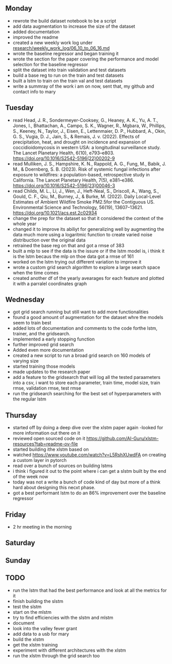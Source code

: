 ## Monday

- rewrote the build dataset notebook to be a script
- add data augmentation to increase the size of the dataset
- added documentation
- improved the readme
- created a new weekly work log under [research/weekly_work_log/06_10_to_06_16.md](06_10_to_06_16.md) 
- wrote the baseline regressor and began training it
- wrote the section for the paper covering the performance and model selection for the baseline regressor
- split the dataset into train validation and test datasets
- build a base reg to run on the train and test datasets
- built a lstm to train on the train val and test datasets
- write a summray of the work i am on now, sent that, my github and contact info to mary

## Tuesday
- read Head, J. R., Sondermeyer-Cooksey, G., Heaney, A. K., Yu, A. T., Jones, I., Bhattachan, A., Campo, S. K., Wagner, R., Mgbara, W., Phillips, S., Keeney, N., Taylor, J., Eisen, E., Lettenmaier, D. P., Hubbard, A., Okin, G. S., Vugia, D. J., Jain, S., & Remais, J. v. (2022). Effects of precipitation, heat, and drought on incidence and expansion of coccidioidomycosis in western USA: a longitudinal surveillance study. The Lancet Planetary Health, 6(10), e793–e803. https://doi.org/10.1016/S2542-5196(22)00202-9
- read Mulliken, J. S., Hampshire, K. N., Rappold, A. G., Fung, M., Babik, J. M., & Doernberg, S. B. (2023). Risk of systemic fungal infections after exposure to wildfires: a population-based, retrospective study in California. The Lancet Planetary Health, 7(5), e381–e386. https://doi.org/10.1016/S2542-5196(23)00046-3
- read Childs, M. L., Li, J., Wen, J., Heft-Neal, S., Driscoll, A., Wang, S., Gould, C. F., Qiu, M., Burney, J., & Burke, M. (2022). Daily Local-Level Estimates of Ambient Wildfire Smoke PM2.5for the Contiguous US. Environmental Science and Technology, 56(19), 13607–13621. https://doi.org/10.1021/acs.est.2c02934
- change the prep for the dataset so that it considered the context of the whole year
- changed it to improve its abiliyt for generalizing well by augmenting  the data much more using a  logaritmic function to create varied noise distribuction over the original data
- retrained the base reg on that and got a rmse of 383
- built a mlp to see if the data is the issure or if the lstm model is, i think it is the lstm becaus the mlp on thoe data got a rmse of 161
- worked on the lstm trying out different variation to improve it
- wrote a custom grid search algorithm to explore a large search space when the time comes
- created another df of the yearly avearages for each feature and plotted it with a parralel coordinates graph

## Wednesday
- got grid search running but still want to add more functionalities
- found a good amount of augmentation for the dataset whre the  models seem to train best
- added lots of documentation and comments to the code forthe lstm, trainer, and the gridsearch.
- implemented a early stopping function
- further improved grid search
- Added even more documentation
- created a new script to run a broad grid search on 160 models of varying size
- started training those models 
- made updates to the research paper
- add a feature to the gridsearch that will log all the tested paraameters into a csv, i want to store each parameter, train time, model size, train rmse, validation rmse, test rmse
- run the gridsearch searching for the best set of hyperparameters with the regular lstm

## Thursday
- started off by doing a deep dive over the xlstm paper again
-looked for more information out there on it
- reviewed open sourced code on it https://github.com/AI-Guru/xlstm-resources?tab=readme-ov-file
- started building ithe xlstm based on 
- watched https://www.youtube.com/watch?v=L5RshXUwdFA on creating a custom layer in pytorch
- read over a bunch of sources on building lstms
- i think i figured it out to the point where i can get a slstm built by the end of the week now
- today was not a write a bunch of code kind of day but more of a think hard about designing this necxt phase. 
- got a best performant lstm to do an 86% improvement over the baseline regressor


## Friday 
- 2 hr meeting in the morning 

## Saturday 

## Sunday

## TODO
- run the lstm that had the best performance and look at all the metrics for it
- finish building the slstm 
- test the slstm
- start on the mlstm
- try to find efficiencies with the slstm and mlstm
- document
- look into the valley fever grant
- add data to a usb for mary
- build the xlstm
- get the xlstm training 
- experiment with different architectures with the xlstm
- run the xlstm through the grid search too
